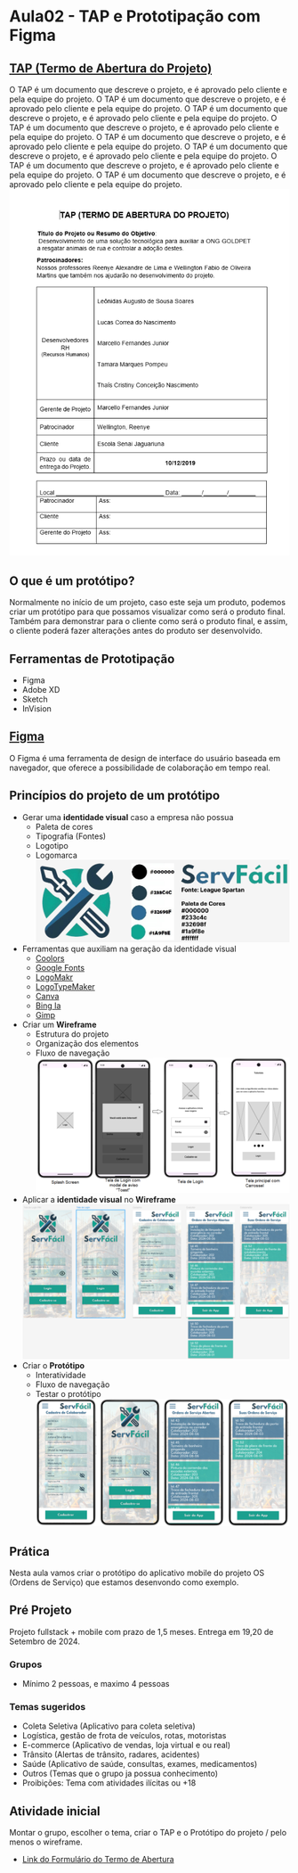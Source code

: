 # Aula02 - TAP e Prototipação com Figma

## [TAP (Termo de Abertura do Projeto)](./termo_abertura.md)
O TAP é um documento que descreve o projeto, e é aprovado pelo cliente e pela equipe do projeto. O TAP é um documento que descreve o projeto, e é aprovado pelo cliente e pela equipe do projeto. O TAP é um documento que descreve o projeto, e é aprovado pelo cliente e pela equipe do projeto. O TAP é um documento que descreve o projeto, e é aprovado pelo cliente e pela equipe do projeto. O TAP é um documento que descreve o projeto, e é aprovado pelo cliente e pela equipe do projeto. O TAP é um documento que descreve o projeto, e é aprovado pelo cliente e pela equipe do projeto. O TAP é um documento que descreve o projeto, e é aprovado pelo cliente e pela equipe do projeto. O TAP é um documento que descreve o projeto, e é aprovado pelo cliente e pela equipe do projeto.
![TAP](./tap.png)

## O que é um protótipo?
Normalmente no início de um projeto, caso este seja um produto, podemos criar um protótipo para que possamos visualizar como será o produto final.
Também para demonstrar para o cliente como será o produto final, e assim, o cliente poderá fazer alterações antes do produto ser desenvolvido.

## Ferramentas de Prototipação
- Figma
- Adobe XD
- Sketch
- InVision

## [Figma](https://www.figma.com/)
O Figma é uma ferramenta de design de interface do usuário baseada em navegador, que oferece a possibilidade de colaboração em tempo real.

## Princípios do projeto de um protótipo
- Gerar uma **identidade visual** caso a empresa não possua
    - Paleta de cores
    - Tipografia (Fontes)
    - Logotipo
    - Logomarca
![Identidade Visual](./identidadevisual.png)
- Ferramentas que auxiliam na geração da identidade visual
    - [Coolors](https://coolors.co/)
    - [Google Fonts](https://fonts.google.com/)
    - [LogoMakr](https://logomakr.com/)
    - [LogoTypeMaker](https://logotypemaker.com/)
    - [Canva](https://www.canva.com/)
    - [Bing Ia](https://www.bing.com/chat)
    - [Gimp](https://www.gimp.org/)
- Criar um **Wireframe**
    - Estrutura do projeto
    - Organização dos elementos
    - Fluxo de navegação
![Wireframe](./wireframe.png)
- Aplicar a **identidade visual** no **Wireframe**
![Wireframe com Identidade Visual](./wireframe2.png)
- Criar o **Protótipo**
    - Interatividade
    - Fluxo de navegação
    - Testar o protótipo
![Protótipo](./prototipo.png)


## Prática
Nesta aula vamos criar o protótipo do aplicativo mobile do projeto OS (Ordens de Serviço) que estamos desenvondo como exemplo.

## Pré Projeto
Projeto fullstack + mobile com prazo de 1,5 meses. Entrega em 19,20 de Setembro de 2024.
### Grupos
- Mínimo 2 pessoas, e maximo 4 pessoas
### Temas sugeridos
- Coleta Seletiva (Aplicativo para coleta seletiva)
- Logística, gestão de frota de veículos, rotas, motoristas
- E-commerce (Aplicativo de vendas, loja virtual e ou real)
- Trânsito (Alertas de trânsito, radares, acidentes)
- Saúde (Aplicativo de saúde, consultas, exames, medicamentos)
- Outros (Temas que o grupo ja possua conhecimento)
- Proibições: Tema com atividades ilícitas ou +18

## Atividade inicial
Montar o grupo, escolher o tema, criar o TAP e o Protótipo do projeto / pelo menos o wireframe.
- [Link do Formulário do Termo de Abertura](https://docs.google.com/forms/d/e/1FAIpQLScbZSLgh22Zj8rhS9_by_9_0HzmbsG6MxcHlfmlphHFdqo52w/viewform?usp=sf_link)